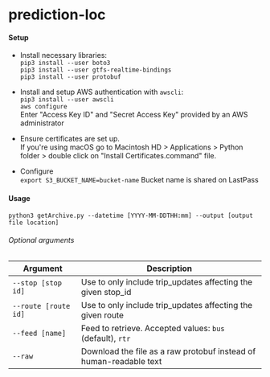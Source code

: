 # prediction-loc

#### Setup
* Install necessary libraries:  
`pip3 install --user boto3`  
`pip3 install --user gtfs-realtime-bindings`  
`pip3 install --user protobuf`

* Install and setup AWS authentication with `awscli`:  
`pip3 install --user awscli`  
`aws configure`  
Enter "Access Key ID" and "Secret Access Key" provided by an AWS administrator

* Ensure certificates are set up.  
If you're using macOS go to Macintosh HD > Applications > Python folder > double click on "Install Certificates.command" file.

* Configure  
`export S3_BUCKET_NAME=bucket-name`
Bucket name is shared on LastPass

#### Usage

`python3 getArchive.py --datetime [YYYY-MM-DDTHH:mm] --output [output file location]`

###### Optional arguments

|       Argument       |                            Description                             |
| -------------------- | ------------------------------------------------------------------ |
| `--stop [stop id]`   | Use to only include trip_updates affecting the given stop_id       |
| `--route [route id]` | Use to only include trip_updates affecting the given route         |
| `--feed [name]`      | Feed to retrieve. Accepted values: `bus` (default), `rtr`          |
| `--raw`              | Download the file as a raw protobuf instead of human-readable text |
